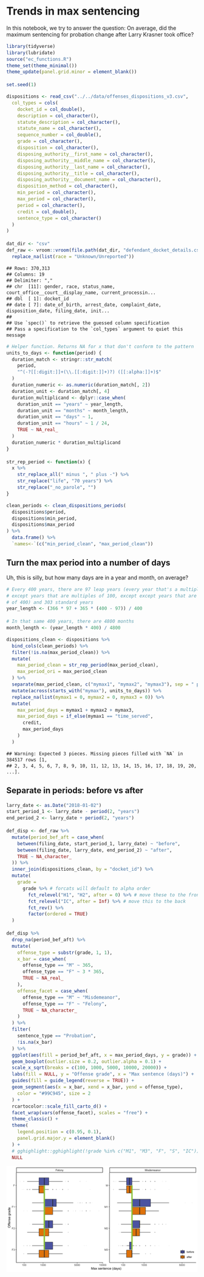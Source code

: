 Trends in max sentencing
================

In this notebook, we try to answer the question: On average, did the
maximum sentencing for probation change after Larry Krasner took office?

``` r
library(tidyverse)
library(lubridate)
source("ec_functions.R")
theme_set(theme_minimal())
theme_update(panel.grid.minor = element_blank())

set.seed(1)
```

``` r
dispositions <- read_csv("../../data/offenses_dispositions_v3.csv",
  col_types = cols(
    docket_id = col_double(),
    description = col_character(),
    statute_description = col_character(),
    statute_name = col_character(),
    sequence_number = col_double(),
    grade = col_character(),
    disposition = col_character(),
    disposing_authority__first_name = col_character(),
    disposing_authority__middle_name = col_character(),
    disposing_authority__last_name = col_character(),
    disposing_authority__title = col_character(),
    disposing_authority__document_name = col_character(),
    disposition_method = col_character(),
    min_period = col_character(),
    max_period = col_character(),
    period = col_character(),
    credit = col_double(),
    sentence_type = col_character()
  )
)

dat_dir <- "csv"
def_raw <- vroom::vroom(file.path(dat_dir, "defendant_docket_details.csv")) %>%
  replace_na(list(race = "Unknown/Unreported"))
```

    ## Rows: 370,313
    ## Columns: 19
    ## Delimiter: ","
    ## chr  [11]: gender, race, status_name, court_office__court__display_name, current_processin...
    ## dbl  [ 1]: docket_id
    ## date [ 7]: date_of_birth, arrest_date, complaint_date, disposition_date, filing_date, init...
    ## 
    ## Use `spec()` to retrieve the guessed column specification
    ## Pass a specification to the `col_types` argument to quiet this message

``` r
# Helper function. Returns NA for x that don't conform to the pattern
units_to_days <- function(period) {
  duration_match <- stringr::str_match(
    period,
    "^(-?[[:digit:]]+(\\.[[:digit:]]+)?) ([[:alpha:]]+)$"
  )
  duration_numeric <- as.numeric(duration_match[, 2])
  duration_unit <- duration_match[, 4]
  duration_multiplicand <- dplyr::case_when(
    duration_unit == "years" ~ year_length,
    duration_unit == "months" ~ month_length,
    duration_unit == "days" ~ 1,
    duration_unit == "hours" ~ 1 / 24,
    TRUE ~ NA_real_
  )
  duration_numeric * duration_multiplicand
}

str_rep_period <- function(x) {
  x %>%
    str_replace_all(" minus ", " plus -") %>%
    str_replace("life", "70 years") %>%
    str_replace("_no_parole", "")
}
```

``` r
clean_periods <- clean_dispositions_periods(
  dispositions$period,
  dispositions$min_period,
  dispositions$max_period
) %>%
  data.frame() %>%
  `names<-`(c("min_period_clean", "max_period_clean"))
```

## Turn the max period into a number of days

Uh, this is silly, but how many days are in a year and month, on
average?

``` r
# Every 400 years, there are 97 leap years (every year that's a multiple of 4,
# except years that are multiples of 100, except except years that are multiples
# of 400) and 303 standard years
year_length <- (366 * 97 + 365 * (400 - 97)) / 400

# In that same 400 years, there are 4800 months
month_length <- (year_length * 400) / 4800
```

``` r
dispositions_clean <- dispositions %>%
  bind_cols(clean_periods) %>%
  filter(!is.na(max_period_clean)) %>%
  mutate(
    max_period_clean = str_rep_period(max_period_clean),
    max_period_ori = max_period_clean
  ) %>%
  separate(max_period_clean, c("mymax1", "mymax2", "mymax3"), sep = " plus ") %>%
  mutate(across(starts_with("mymax"), units_to_days)) %>%
  replace_na(list(mymax1 = 0, mymax2 = 0, mymax3 = 0)) %>%
  mutate(
    max_period_days = mymax1 + mymax2 + mymax3,
    max_period_days = if_else(mymax1 == "time_served",
      credit,
      max_period_days
    )
  )
```

    ## Warning: Expected 3 pieces. Missing pieces filled with `NA` in 384517 rows [1,
    ## 2, 3, 4, 5, 6, 7, 8, 9, 10, 11, 12, 13, 14, 15, 16, 17, 18, 19, 20, ...].

## Separate in periods: before vs after

``` r
larry_date <- as.Date("2018-01-02")
start_period_1 <- larry_date - period(2, "years")
end_period_2 <- larry_date + period(2, "years")

def_disp <- def_raw %>%
  mutate(period_bef_aft = case_when(
    between(filing_date, start_period_1, larry_date) ~ "before",
    between(filing_date, larry_date, end_period_2) ~ "after",
    TRUE ~ NA_character_
  )) %>%
  inner_join(dispositions_clean, by = "docket_id") %>%
  mutate(
    grade =
      grade %>% # forcats will default to alpha order
        fct_relevel("H1", "H2", after = 0) %>% # move these to the front
        fct_relevel("IC", after = Inf) %>% # move this to the back
        fct_rev() %>%
        factor(ordered = TRUE)
  )

def_disp %>%
  drop_na(period_bef_aft) %>%
  mutate(
    offense_type = substr(grade, 1, 1),
    x_bar = case_when(
      offense_type == "M" ~ 365,
      offense_type == "F" ~ 3 * 365,
      TRUE ~ NA_real_
    ),
    offense_facet = case_when(
      offense_type == "M" ~ "Misdemeanor",
      offense_type == "F" ~ "Felony",
      TRUE ~ NA_character_
    )
  ) %>%
  filter(
    sentence_type == "Probation",
    !is.na(x_bar)
  ) %>%
  ggplot(aes(fill = period_bef_aft, x = max_period_days, y = grade)) +
  geom_boxplot(outlier.size = 0.2, outlier.alpha = 0.1) +
  scale_x_sqrt(breaks = c(100, 1000, 5000, 10000, 20000)) +
  labs(fill = NULL, y = "Offense grade", x = "Max sentence (days)") +
  guides(fill = guide_legend(reverse = TRUE)) +
  geom_segment(aes(x = x_bar, xend = x_bar, yend = offense_type),
    color = "#99C945", size = 2
  ) +
  rcartocolor::scale_fill_carto_d() +
  facet_wrap(vars(offense_facet), scales = "free") +
  theme_classic() +
  theme(
    legend.position = c(0.95, 0.1),
    panel.grid.major.y = element_blank()
  ) +
  # gghighlight::gghighlight(!grade %in% c("M1", "M3", "F", "S", "IC")) +
  NULL
```

![](max-sentencing_files/figure-gfm/max-sentence-trend-1.png)<!-- -->
